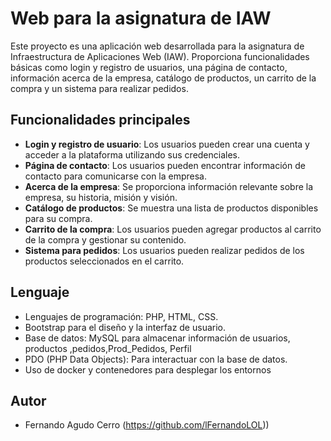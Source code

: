 # Web para la asignatura de IAW

Este proyecto es una aplicación web desarrollada para la asignatura de Infraestructura de Aplicaciones Web (IAW). Proporciona funcionalidades básicas como login y registro de usuarios, una página de contacto, información acerca de la empresa, catálogo de productos, un carrito de la compra y un sistema para realizar pedidos.

## Funcionalidades principales

- **Login y registro de usuario**: Los usuarios pueden crear una cuenta y acceder a la plataforma utilizando sus credenciales.
- **Página de contacto**: Los usuarios pueden encontrar información de contacto para comunicarse con la empresa.
- **Acerca de la empresa**: Se proporciona información relevante sobre la empresa, su historia, misión y visión.
- **Catálogo de productos**: Se muestra una lista de productos disponibles para su compra.
- **Carrito de la compra**: Los usuarios pueden agregar productos al carrito de la compra y gestionar su contenido.
- **Sistema para pedidos**: Los usuarios pueden realizar pedidos de los productos seleccionados en el carrito.

## Lenguaje

- Lenguajes de programación: PHP, HTML, CSS.
- Bootstrap para el diseño y la interfaz de usuario.
- Base de datos: MySQL para almacenar información de usuarios, productos ,pedidos,Prod_Pedidos, Perfil
- PDO (PHP Data Objects): Para interactuar con la base de datos.
- Uso de docker y contenedores para desplegar los entornos


## Autor

- Fernando Agudo Cerro (https://github.com/lFernandoLOL))

